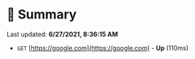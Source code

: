 # 📖 Summary
Last updated: **6/27/2021, 8:36:15 AM**

- `GET` [https://google.com](https://google.com) - **Up** (110ms)
